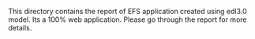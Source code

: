 This directory contains the report of EFS application created using edl3.0 model. Its a 100% web application. Please go through the report for more details.
